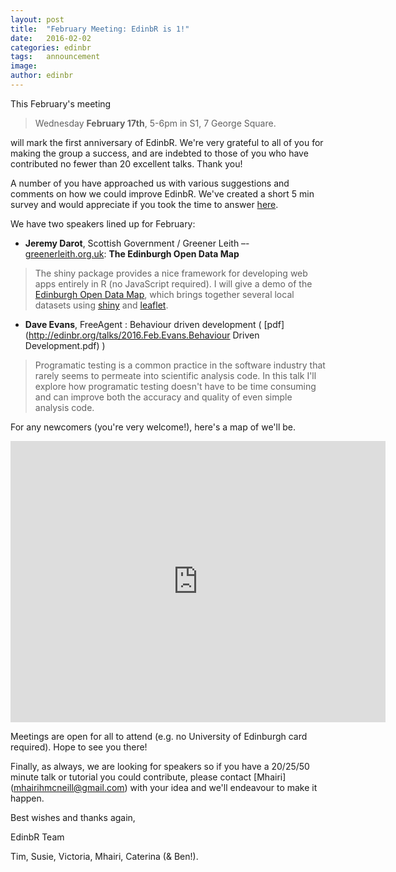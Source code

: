 ```yaml
---
layout: post
title:  "February Meeting: EdinbR is 1!"
date:   2016-02-02
categories: edinbr
tags:   announcement
image:
author: edinbr
---
```

This February's meeting 

> Wednesday **February 17th**, 5-6pm in S1, 7 George Square.

will mark the first anniversary of EdinbR. We're very grateful to all of you for making the group a success, and are indebted to those of you who have contributed no fewer than 20 excellent talks. Thank you! 

A number of you have approached us with various suggestions and comments on how we could improve EdinbR. We've created a short 5 min survey and would appreciate if you took the time to answer [here](http://bit.ly/1PQLW8K).

We have two speakers lined up for February:

* **Jeremy Darot**, Scottish Government / Greener Leith  –- [greenerleith.org.uk](greenerleith.org.uk): **The Edinburgh Open Data Map**

> The shiny package provides a nice framework for developing web apps entirely in R (no JavaScript required). I will give a demo of the [Edinburgh Open Data Map](myleith.wordpress.com), which brings together several local datasets using [shiny](http://shinyapps.io) and [leaflet](https://rstudio.github.io/leaflet).

* **Dave Evans**, FreeAgent : Behaviour driven development ( [pdf](http://edinbr.org/talks/2016.Feb.Evans.Behaviour Driven Development.pdf) )

> Programatic testing is a common practice in the software industry that rarely seems to permeate into scientific analysis code. In this talk I'll explore how programatic testing doesn't have to be time consuming and can improve both the accuracy and quality of even simple analysis code.

For any newcomers (you're very welcome!), here's a map of we'll be.

<iframe src="https://www.google.com/maps/embed?pb=!1m18!1m12!1m3!1d2234.2857959093512!2d-3.1896144261229358!3d55.944418290254944!2m3!1f0!2f0!3f0!3m2!1i1024!2i768!4f13.1!3m3!1m2!1s0x4887c7837b340937%3A0xaf82184629da8aed!2s7+George+Square%2C+Edinburgh+EH8!5e0!3m2!1sen!2suk!4v1447278868342" width="600" height="450" frameborder="0" style="border:0" allowfullscreen></iframe>

Meetings are open for all to attend (e.g. no University of Edinburgh card required). Hope to see you there!

Finally, as always, we are looking for speakers so if you have a 20/25/50 minute talk or tutorial you could contribute, please contact [Mhairi] (mhairihmcneill@gmail.com) with your idea and we'll endeavour to make it happen. 

Best wishes and thanks again, 

EdinbR Team

Tim, Susie, Victoria, Mhairi, Caterina (& Ben!). 

